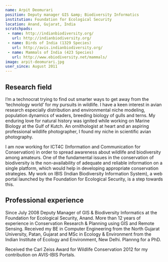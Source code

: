 ```yaml
---
name: Arpit Deomurari
position: Deputy manager GIS &amp; Biodiversity Informatics
institution: Foundation for Ecological Security
location: Anand, Gujarat, India
scratchpads:
 - name: http://indianbiodiversity.org/
   url: http://indianbiodiversity.org/
 - name: Birds of India (1329 Species)
   url: http://avis.indianbiodiversity.org/
 - name: Mammals of India (423 Species)
   url: http://www.ebiodiversity.net/mammals/
image: arpit-deomurari.jpg
user_since: August 2011
---
```


## Research field

I’m a technocrat trying to find out smarter ways to get away from the ‘technology world’ for my pursuits in wildlife. I have a keen interest in avian research especially distribution and environmental niche modeling, population dynamics of waders, breeding biology of gulls and terns. My enduring love for natural history was ignited while working on Marine Biology at the Gulf of Kutch. An ornithologist at heart and an aspiring professional wildlife photographer, I found my niche in scientific avian photography.

I am now working for ICT4C (Information and Communication for Conservation) in order to spread awareness about wildlife and biodiversity among amateurs. One of the fundamental issues in the conservation of biodiversity is the non-availability of adequate and reliable information on a single platform, which would help in developing appropriate conservation strategies. My work on IBIS (Indian Biodiversity Information System), a web portal launched by the Foundation for Ecological Security, is a step towards this.

## Professional experience
Since July 2008 Deputy Manager of GIS &amp; Biodiversity Informatics at the Foundation for Ecological Security, Anand.  More than 12 years of experience in Conservation Research &amp; Planning using GIS and Remote Sensing. Received my BE in Computer Engineering from the North Gujarat University, Patan, Gujarat and MSc in Ecology &amp; Environment from the Indian Institute of Ecology and Environment, New Delhi. Plannng for a PhD.

Received the Carl Zeiss Award for Wildlife Conservation 2012 for my contribution on AVIS-IBIS Portals.